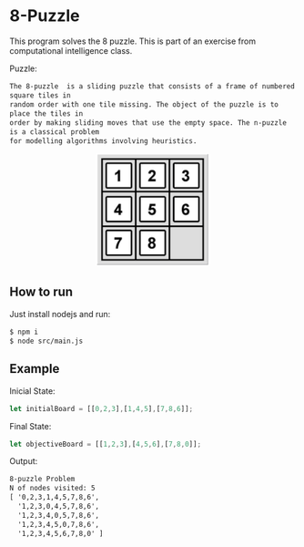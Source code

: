 # 8-Puzzle

This program solves the 8 puzzle. This is part of an exercise from computational intelligence class.

Puzzle: 

```
The 8-puzzle  is a sliding puzzle that consists of a frame of numbered square tiles in 
random order with one tile missing. The object of the puzzle is to place the tiles in 
order by making sliding moves that use the empty space. The n-puzzle is a classical problem 
for modelling algorithms involving heuristics. 
```
<p align="center">
	<a href="">
		<img alt="puzzle" src="./puzzle.png" width="200px">
	</a>
</p>

## How to run

Just install nodejs and run:

```
$ npm i
$ node src/main.js
```

## Example 

Inicial State:

```javascript
let initialBoard = [[0,2,3],[1,4,5],[7,8,6]];
```

Final State:

```javascript
let objectiveBoard = [[1,2,3],[4,5,6],[7,8,0]];
```

Output: 

```
8-puzzle Problem
N of nodes visited: 5
[ '0,2,3,1,4,5,7,8,6',
  '1,2,3,0,4,5,7,8,6',
  '1,2,3,4,0,5,7,8,6',
  '1,2,3,4,5,0,7,8,6',
  '1,2,3,4,5,6,7,8,0' ]
```
